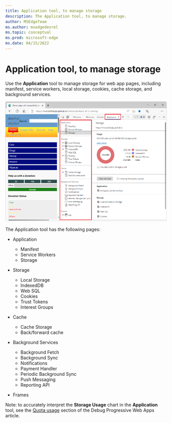 ```yaml
---
title: Application tool, to manage storage
description: The Application tool, to manage storage.
author: MSEdgeTeam
ms.author: msedgedevrel
ms.topic: conceptual
ms.prod: microsoft-edge
ms.date: 04/15/2022
---
```

# Application tool, to manage storage

Use the **Application** tool to manage storage for web app pages, including manifest, service workers, local storage, cookies, cache storage, and background services.

![The Application tool.](images/application-tool.png)

The Application tool has the following pages:

*  Application
   *  Manifest
   *  Service Workers
   *  Storage

*  Storage
   *  Local Storage
   *  IndexedDB
   *  Web SQL
   *  Cookies
   *  Trust Tokens
   *  Interest Groups

*  Cache
   *  Cache Storage
   *  Back/forward cache

*  Background Services
   *  Background Fetch
   *  Background Sync
   *  Notifications
   *  Payment Handler
   *  Periodic Background Sync
   *  Push Messaging
   *  Reporting API

*  Frames 

Note: to accurately interpret the **Storage Usage** chart in the **Application** tool, see the [Quota usage](../progressive-web-apps/index.md#quota-usage) section of the Debug Progressive Web Apps article.
